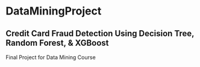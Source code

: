 # DataMiningProject
## Credit Card Fraud Detection Using Decision Tree, Random Forest, & XGBoost
Final Project for Data Mining Course
